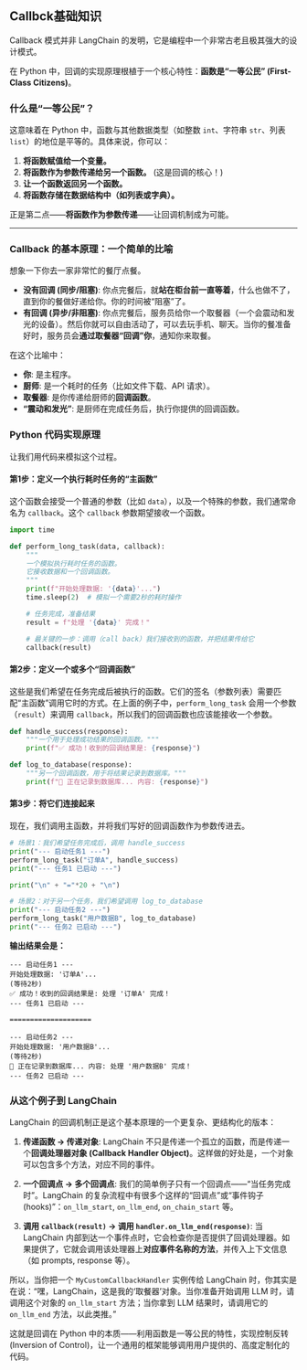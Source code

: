 ## Callbck基础知识
Callback 模式并非 LangChain 的发明，它是编程中一个非常古老且极其强大的设计模式。

在 Python 中，回调的实现原理根植于一个核心特性：**函数是“一等公民” (First-Class Citizens)**。

### 什么是“一等公民”？

这意味着在 Python 中，函数与其他数据类型（如整数 `int`、字符串 `str`、列表 `list`）的地位是平等的。具体来说，你可以：

1.  **将函数赋值给一个变量。**
2.  **将函数作为参数传递给另一个函数。** (这是回调的核心！)
3.  **让一个函数返回另一个函数。**
4.  **将函数存储在数据结构中（如列表或字典）。**

正是第二点——**将函数作为参数传递**——让回调机制成为可能。

---

### Callback 的基本原理：一个简单的比喻

想象一下你去一家非常忙的餐厅点餐。

*   **没有回调 (同步/阻塞)**: 你点完餐后，就**站在柜台前一直等着**，什么也做不了，直到你的餐做好递给你。你的时间被“阻塞”了。
*   **有回调 (异步/非阻塞)**: 你点完餐后，服务员给你一个取餐器（一个会震动和发光的设备）。然后你就可以自由活动了，可以去玩手机、聊天。当你的餐准备好时，服务员会**通过取餐器“回调”你**，通知你来取餐。

在这个比喻中：
*   **你**: 是主程序。
*   **厨师**: 是一个耗时的任务（比如文件下载、API 请求）。
*   **取餐器**: 是你传递给厨师的**回调函数**。
*   **“震动和发光”**: 是厨师在完成任务后，执行你提供的回调函数。

### Python 代码实现原理

让我们用代码来模拟这个过程。

#### 第1步：定义一个执行耗时任务的“主函数”

这个函数会接受一个普通的参数（比如 `data`），以及一个特殊的参数，我们通常命名为 `callback`。这个 `callback` 参数期望接收一个函数。

```python
import time

def perform_long_task(data, callback):
    """
    一个模拟执行耗时任务的函数。
    它接收数据和一个回调函数。
    """
    print(f"开始处理数据: '{data}'...")
    time.sleep(2)  # 模拟一个需要2秒的耗时操作

    # 任务完成，准备结果
    result = f"处理 '{data}' 完成！"

    # 最关键的一步：调用（call back）我们接收到的函数，并把结果传给它
    callback(result)

```

#### 第2步：定义一个或多个“回调函数”

这些是我们希望在任务完成后被执行的函数。它们的签名（参数列表）需要匹配“主函数”调用它时的方式。在上面的例子中，`perform_long_task` 会用一个参数（`result`）来调用 `callback`，所以我们的回调函数也应该能接收一个参数。

```python
def handle_success(response):
    """一个用于处理成功结果的回调函数。"""
    print(f"✅ 成功！收到的回调结果是: {response}")

def log_to_database(response):
    """另一个回调函数，用于将结果记录到数据库。"""
    print(f"📝 正在记录到数据库... 内容: {response}")

```

#### 第3步：将它们连接起来

现在，我们调用主函数，并将我们写好的回调函数作为参数传进去。

```python
# 场景1：我们希望任务完成后，调用 handle_success
print("--- 启动任务1 ---")
perform_long_task("订单A", handle_success)
print("--- 任务1 已启动 ---")

print("\n" + "="*20 + "\n")

# 场景2：对于另一个任务，我们希望调用 log_to_database
print("--- 启动任务2 ---")
perform_long_task("用户数据B", log_to_database)
print("--- 任务2 已启动 ---")
```

**输出结果会是：**

```
--- 启动任务1 ---
开始处理数据: '订单A'...
(等待2秒)
✅ 成功！收到的回调结果是: 处理 '订单A' 完成！
--- 任务1 已启动 ---

====================

--- 启动任务2 ---
开始处理数据: '用户数据B'...
(等待2秒)
📝 正在记录到数据库... 内容: 处理 '用户数据B' 完成！
--- 任务2 已启动 ---
```

### 从这个例子到 LangChain

LangChain 的回调机制正是这个基本原理的一个更复杂、更结构化的版本：

1.  **传递函数 -> 传递对象**: LangChain 不只是传递一个孤立的函数，而是传递一个**回调处理器对象 (Callback Handler Object)**。这样做的好处是，一个对象可以包含多个方法，对应不同的事件。

2.  **一个回调点 -> 多个回调点**: 我们的简单例子只有一个回调点——“当任务完成时”。LangChain 的复杂流程中有很多个这样的“回调点”或“事件钩子 (hooks)”：`on_llm_start`, `on_llm_end`, `on_chain_start` 等。

3.  **调用 `callback(result)` -> 调用 `handler.on_llm_end(response)`**: 当 LangChain 内部到达一个事件点时，它会检查你是否提供了回调处理器。如果提供了，它就会调用该处理器上**对应事件名称的方法**，并传入上下文信息（如 prompts, response 等）。

所以，当你把一个 `MyCustomCallbackHandler` 实例传给 LangChain 时，你其实是在说：“嘿，LangChain，这是我的‘取餐器’对象。当你准备开始调用 LLM 时，请调用这个对象的 `on_llm_start` 方法；当你拿到 LLM 结果时，请调用它的 `on_llm_end` 方法，以此类推。”

这就是回调在 Python 中的本质——利用函数是一等公民的特性，实现控制反转 (Inversion of Control)，让一个通用的框架能够调用用户提供的、高度定制化的代码。